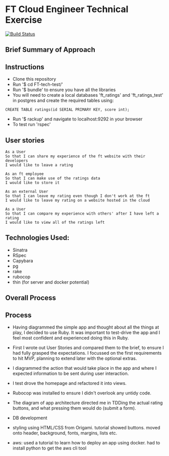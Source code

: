 FT Cloud Engineer Technical Exercise
==================

[![Build Status](https://travis-ci.org/jenniferemshepherd/FT-tech-test.svg?branch=master)](https://travis-ci.org/jenniferemshepherd/FT-tech-test)

Brief Summary of Approach
-------

Instructions
-------

* Clone this repository
* Run '$ cd FT-tech-test/'
* Run '$ bundle' to ensure you have all the libraries
* You will need to create a local databases 'ft_ratings' and 'ft_ratings_test' in postgres and create the required tables using:
```
CREATE TABLE ratings(id SERIAL PRIMARY KEY, score int);
```
* Run '$ rackup' and navigate to localhost:9292 in your browser
* To test run 'rspec'

User stories
--------
```
As a User
So that I can share my experience of the ft website with their developers
I would like to leave a rating

As an ft employee
So that I can make use of the ratings data
I would like to store it

As an external User
So that I can leave my rating even though I don't work at the ft
I would like to leave my rating on a website hosted in the cloud
```

```
As a User
So that I can compare my experience with others' after I have left a rating
I would like to view all of the ratings left
```

Technologies Used:
--------
* Sinatra
* RSpec
* Capybara
* pg
* rake
* rubocop
* thin (for server and docker potential)

## Overall Process

## Process

* Having diagrammed the simple app and thought about all the things at play, I decided to use Ruby.  It was important to test-drive the app and I feel most confident and experienced doing this in Ruby.

* First I wrote out User Stories and compared them to the brief, to ensure I had fully grasped the expectations. I focussed on the first requirements to hit MVP, planning to extend later with the optional extras.

* I diagrammed the action that would take place in the app and where I expected information to be sent during user interaction.

* I test drove the homepage and refactored it into views.

* Rubocop was installed to ensure I didn't overlook any untidy code.

* The diagram of app architecture directed me in TDDing the actual rating buttons, and what pressing them would do (submit a form).

* DB development

* styling using HTML/CSS from Origami.  tutorial showed buttons.  moved onto header, background, fonts, margins, lists etc.

* aws: used a tutorial to learn how to deploy an app using docker.  had to install python to get the aws cli tool
